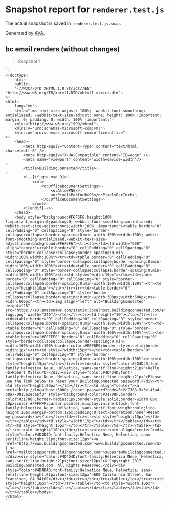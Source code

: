 # Snapshot report for `renderer.test.js`

The actual snapshot is saved in `renderer.test.js.snap`.

Generated by [AVA](https://ava.li).

## bc email renders (without changes)

> Snapshot 1

    `␊
    <!doctype␊
    	html␊
    	public␊
    	"-//W3C//DTD XHTML 1.0 Strict//EN" "http://www.w3.org/TR/xhtml1/DTD/xhtml1-strict.dtd"␊
    >␊
    <html␊
    	lang="en"␊
    	style="-ms-text-size-adjust: 100%; -webkit-font-smoothing: antialiased; -webkit-text-size-adjust: none; height: 100% !important; margin: 0; padding: 0; width: 100% !important;"␊
    	xmlns="http://www.w3.org/1999/xhtml"␊
    	xmlns:v="urn:schemas-microsoft-com:vml"␊
    	xmlns:o="urn:schemas-microsoft-com:office:office"␊
    >␊
    	<head>␊
    		<meta http-equiv="Content-Type" content="text/html; charset=utf-8" />␊
    		<meta http-equiv="X-UA-Compatible" content="IE=edge" />␊
    		<meta name="viewport" content="width=device-width"/>␊
    ␊
    		<title>BuildingConnected</title>␊
    ␊
    		<!--[if gte mso 9]>␊
    			<xml>␊
    				<o:OfficeDocumentSettings>␊
    					<o:AllowPNG/>␊
    					<o:PixelsPerInch>96</o:PixelsPerInch>␊
    				</o:OfficeDocumentSettings>␊
    			</xml>␊
    		<![endif]-->␊
    	</head>␊
    	<body style="background:#F6F6F6;height:100% !important;margin:0;padding:0;-webkit-font-smoothing:antialiased;-webkit-text-size-adjust:none;width:100% !important"><table border="0" cellPadding="0" cellSpacing="0" style="border-collapse:collapse;border-spacing:0;min-width:100%;width:100%;-webkit-font-smoothing:antialiased;-webkit-text-size-adjust:none;background:#F6F6F6"><tr><td></td><td width="600" align="center"><table border="0" cellPadding="0" cellSpacing="0" style="border-collapse:collapse;border-spacing:0;min-width:100%;width:100%"><tr><td><table border="0" cellPadding="0" cellSpacing="0" style="border-collapse:collapse;border-spacing:0;min-width:100%;width:100%"><tr><td><table border="0" cellPadding="0" cellSpacing="0" style="border-collapse:collapse;border-spacing:0;min-width:100%;width:100%"><tr><td style="width:10px"></td><td><table border="0" cellPadding="0" cellSpacing="0" style="border-collapse:collapse;border-spacing:0;min-width:100%;width:100%"><tr><td style="height:10px"></td></tr><tr><td><table border="0" cellPadding="0" cellSpacing="0" style="border-collapse:collapse;border-spacing:0;min-width:300px;width:600px;max-width:600px"><tr><td><img align="left" alt="BuildingConnected" height="28" src="https://s3.amazonaws.com/static.localhost.buildingconnected.com/email/bc-logo.png" width="240"/></td></tr><tr><td height="10"></td></tr><tr><td><table border="0" cellPadding="0" cellSpacing="0" style="border-collapse:collapse;border-spacing:0;min-width:100%;width:100%"><tr><td><table border="0" cellPadding="0" cellSpacing="0" style="border-collapse:collapse;border-spacing:0;min-width:100%;width:100%"><tr><td><table bgcolor="#FFFFFF" border="0" cellPadding="0" cellSpacing="0" style="border-collapse:collapse;border-spacing:0;min-width:100%;width:100%;border-color:#E0E0E0;border-style:solid;border-width:1px"><tr><td style="width:15px"></td><td><table border="0" cellPadding="0" cellSpacing="0" style="border-collapse:collapse;border-spacing:0;min-width:100%;width:100%"><tr><td style="height:15px"></td></tr><tr><td><div style="color:#4D4D4D;font-family:Helvetica Neue, Helvetica, sans-serif;line-height:21px">Hello <b>Robert Mills</b></div><div style="color:#4D4D4D;font-family:Helvetica Neue, Helvetica, sans-serif;line-height:21px">Please use the link below to reset your BuildingConnected password.</div><tr><td style="height:20px"></td></tr><tr><td align="center"><a href="http://localhost:3000/_/reset-password?code=3c2c7388-5a3e-45a4-b8a7-0815e2ece6f3" style="background-color:#31708F;border-color:#31708F;border-radius:1px;border-style:solid;border-width:8px 20px;color:#FFFFFF;cursor:pointer;display:inline-block;font-family:Helvetica Neue, Helvetica, sans-serif;font-weight:bold;line-height:20px;margin-bottom:12px;padding:0;text-decoration:none">Reset my password</a></td></tr></td></tr><tr><td style="height:15px"></td></tr></table></td><td style="width:15px"></td></tr></table></td></tr><tr><td style="height:15px"></td></tr></table></td></tr></table></td></tr><tr><td height="10"></td></tr><tr><td><tr><td align="center"><div style="color:#4D4D4D;font-family:Helvetica Neue, Helvetica, sans-serif;line-height:21px;font-size:12px"><a href="http://www.buildingconnected.com">www.buildingconnected.com</a> | <a href="mailto:support@buildingconnected.com">support@buildingconnected.com</a></div><div style="color:#4D4D4D;font-family:Helvetica Neue, Helvetica, sans-serif;line-height:21px;font-size:12px">© Copyright 2017 BuildingConnected.com. All Rights Reserved.</div><div style="color:#4D4D4D;font-family:Helvetica Neue, Helvetica, sans-serif;line-height:21px;font-size:12px">600 California Street, San Francisco, CA 94109</div></td></tr></td></tr></table></td></tr><tr><td style="height:10px"></td></tr></table></td><td style="width:10px"></td></tr></table></td></tr></table></td></tr></table></td><td></td></tr></table></body>␊
    </html>␊
    `
